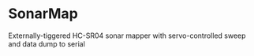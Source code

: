 # SonarMap
Externally-tiggered HC-SR04 sonar mapper with servo-controlled sweep and data dump to serial
